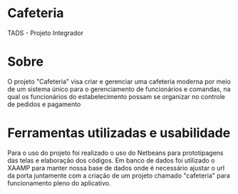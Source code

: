 # Cafeteria
TADS - Projeto Integrador

# Sobre
O projeto "Cafeteria" visa criar e gerenciar uma cafeteria moderna por meio de um sistema único para o gerenciamento de funcionários e comandas, na qual os funcionários do estabelecimento possam se organizar no controle de pedidos e pagamento

# Ferramentas utilizadas e usabilidade
Para o uso do projeto foi realizado o uso do Netbeans para prototipagens das telas e elaboração dos códigos. Em banco de dados foi utilizado o XAAMP para manter nossa base de dados onde é necessário ajustar o url da porta juntamente com a criação de um projeto chamado "cafeteria" para funcionamento pleno do aplicativo.
